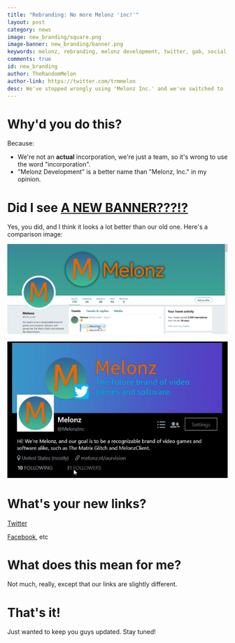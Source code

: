 ```yaml
---
title: "Rebranding: No more Melonz 'inc!'"
layout: post
category: news
image: new_branding/square.png
image-banner: new_branding/banner.png
keywords: melonz, rebranding, melonz development, twitter, gab, social media, branding
comments: true
id: new_branding
author: TheRandomMelon
author-link: https://twitter.com/trmmelon
desc: We've stopped wrongly using 'Melonz Inc.' and we've switched to 'Melonz Development'. Learn more.
---
```


# Why'd you do this?
Because:

- We're not an **actual** incorporation, we're just a team, so it's wrong to use the word "incorporation".
- "Melonz Development" is a better name than "Melonz, Inc." in my opinion.

# Did I see <b><u>A NEW BANNER???!?</u></b>
Yes, you did, and I think it looks a lot better than our old one. Here's a comparison image:

![Our all-new Twitter banner. It's much cleaner than the old one.](/img/posts/new_branding/newbanner.png)

![OThis one's extremely cluttered, and just tells you what you can already read in our bio.](/img/posts/new_branding/oldbanner.jpg)

# What's your new links?
[Twitter](https://twitter.com/MelonzDev)

[Facebook](https://facebook.com/MelonzDev), etc

# What does this mean for me?
Not much, really, except that our links are slightly different.

# That's it!
Just wanted to keep you guys updated. Stay tuned!
